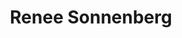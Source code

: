 ---
title: Renee Sonnenberg
name: Renee Sonnenberg
name-sort: Sonnenberg, Renee
totals:
- event: Hearts
  games: 26
  wins: 10
  losses: 16
  inturn-total: 244
  inturn-percent: 74
  outturn-total: 211
  outturn-percent: 75
  draw-total: 220
  draw-percent: 68
  takeout-total: 235
  takeout-percent: 80
  shots-total: 455
  shots-percent: 74
- event: Trials (Women)
  games: 7
  wins: 2
  losses: 5
  inturn-total: 66
  inturn-percent: 73
  outturn-total: 65
  outturn-percent: 77
  draw-total: 64
  draw-percent: 70
  takeout-total: 67
  takeout-percent: 80
  shots-total: 131
  shots-percent: 75
years:
- year: 1999
  event: Hearts
  team: AB
  position: Fourth
  games: 11
  wins: 5
  losses: 6
  inturn-total: 125
  inturn-percent: 75
  outturn-total: 89
  outturn-percent: 74
  draw-total: 102
  draw-percent: 67
  takeout-total: 112
  takeout-percent: 81
  shots-total: 214
  shots-percent: 74
- year: 2001
  event: Hearts
  team: AB
  position: Fourth
  games: 11
  wins: 4
  losses: 7
  inturn-total: 103
  inturn-percent: 73
  outturn-total: 106
  outturn-percent: 76
  draw-total: 102
  draw-percent: 68
  takeout-total: 107
  takeout-percent: 80
  shots-total: 209
  shots-percent: 74
- year: 2013
  event: Hearts
  team: AB
  position: Lead
  games: 1
  wins: 0
  losses: 1
  inturn-total: 2
  inturn-percent: 50
  outturn-total: 2
  outturn-percent: 50
  draw-total: 4
  draw-percent: 50
  takeout-total: 0
  takeout-percent: 
  shots-total: 4
  shots-percent: 50
- year: 2013
  event: Hearts
  team: AB
  position: Fourth
  games: 1
  wins: 0
  losses: 1
  inturn-total: 7
  inturn-percent: 64
  outturn-total: 13
  outturn-percent: 73
  draw-total: 10
  draw-percent: 70
  takeout-total: 10
  takeout-percent: 70
  shots-total: 20
  shots-percent: 70
- year: 2013
  team: Totals
  games: 2
  wins: 0
  losses: 2
  inturn-total: 9
  inturn-percent: 61
  outturn-total: 15
  outturn-percent: 70
  draw-total: 14
  draw-percent: 64
  takeout-total: 10
  takeout-percent: 70
  shots-total: 24
  shots-percent: 67
- year: 2014
  event: Hearts
  team: AB
  position: Second
  games: 2
  wins: 1
  losses: 1
  inturn-total: 7
  inturn-percent: 93
  outturn-total: 1
  outturn-percent: 100
  draw-total: 2
  draw-percent: 100
  takeout-total: 6
  takeout-percent: 92
  shots-total: 8
  shots-percent: 94
- year: 2013
  event: Trials (Women)
  team: SON
  position: Fourth
  games: 7
  wins: 2
  losses: 5
  inturn-total: 66
  inturn-percent: 73
  outturn-total: 65
  outturn-percent: 77
  draw-total: 64
  draw-percent: 70
  takeout-total: 67
  takeout-percent: 80
  shots-total: 131
  shots-percent: 75
vs:
- Affleck, Tricia
- Aleksic, Shannon
- Allen, Michelle
- Arnott, Janet
- Arsenault, Mary-Anne
- Arseneau, Jane
- Baker, Michelle
- Belanger, Nancy
- Berthelot, Janique
- Bohmer, Brenda
- Bradley, Shelly
- Brown, Jacalyn
- Brown, Janet
- Brown, Marcie
- Byers, Denise
- Carter, Sasha
- Cooper, Kathryn
- Cordina, Sheri
- Cunningham, Jessica
- Davis, Brandee
- Delahunt, Nancy
- Dezura, Diane
- Dolan, Kim
- Englot, Michelle
- Farrell, Allison
- Floyd, Kathy
- Galusha, Kerry
- Gannon, Melissa
- Gellard, Kim
- Grenier, Valerie
- Gushulak, Diane
- Harding, Mary
- Harvey, Alison
- Henry, Lou Ann
- Holowec, Ainsley
- Horne, Kate
- Jones, Colleen
- Jones-Walker, Debbie
- Karam, Sally
- Kehler, Lorie
- Kelly, Kim
- King, Cathy
- Laliberte, Connie
- Larouche, Marie-France
- Law, Kelley
- Lawes, Andrea
- Lemay, Annie
- Lemire, Nancy
- MacCallum, Janice
- MacDonald, Rebecca Jean
- MacDonald, Shelley
- MacDougall, Leslie
- Materi, Roberta
- McCagg-Nystrom, Heather
- Middaugh, Sherry
- Miller, Maureen
- Moss, Debbie
- Nedohin, Heather
- Nugent, Pamela
- Ondrack, Wendy
- O'Rourke, Brittany
- O'Rourke, Kathy
- Overton-Clapham, Cathy
- Power, Marie-Anne
- Radchenka, Tammy
- Renouf, Michele
- Ross, Allison
- Sabourin, Joelle
- Sanders, Pat
- Sandison, Janice
- Schraeder, Jeanna
- Scott, Kelly
- Sharpe, Kelli
- Skinner, Julie
- Stabel, Stacey
- Street, Cindy
- Stricker, Joan
- Strong, Heather
- Strong, Laura
- Tanner, Allison
- Tasaka, Adina
- Tincher, Twyla
- Tucker, Cindy
- Wazney, Sarah
- Wheatcroft, Georgina
- Whitaker, Lise
- Wright, Susan
- Young, Karen
- Anderson, Sherry
- Armstrong, Leigh
- Brown, Rachel
- Carey, Chelsea
- Courtney, Joanne
- Ferguson, Dana
- Foster, Kristen
- Homan, Rachel
- Iskiw, Beth
- Jones, Jennifer
- Kasner, Marliese
- Kreviazuk, Alison
- Lawes, Kaitlyn
- Lawton, Stefanie
- Mair, Jessica
- McDonald, Kristy
- McEwen, Dawn
- Merklinger, Lee
- Miskew, Emma
- Officer, Jill
- Peters, Laine
- Rizzo, Jo-Ann
- Singler, Sherri
- Sweeting, Val
- Titheridge, Lindsay
- Weagle, Lisa
---